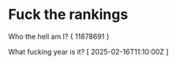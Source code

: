 # Fuck the rankings

Who the hell am I?
{ 11878691 }

What fucking year is it?
[ 2025-02-16T11:10:00Z ]
